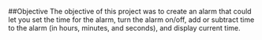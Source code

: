 ##Objective
The objective of this project was to create an alarm that could let you set the time for the alarm, turn the alarm on/off, add or subtract time to the alarm (in hours, minutes, and seconds), and display current time.
